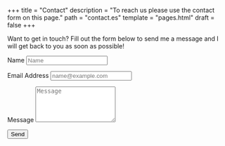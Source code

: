 +++
title = "Contact"
description = "To reach us please use the contact form on this page."
path = "contact.es"
template = "pages.html"
draft = false
+++

<p>Want to get in touch? Fill out the form below to send me a message and I will get back to you as soon as possible!</p>
<form name="contact" method="POST">
  <p>
    <label for="name">Name</label>
    <input type="text" placeholder="Name" id="name" required data-validation-required-message="Please enter your name." />
  </p>
  <p>
    <label for="email">Email Address</label>
    <input type="email" placeholder="name@example.com" id="email" required data-validation-required-message="Please enter your email address." />
  </p>
  <p>
    <label for="message">Message</label>
    <textarea rows="5" placeholder="Message" id="message" required data-validation-required-message="Please enter a message."></textarea>
  </p>
  <div id="success"></div>
  <p>
    <button type="submit" id="sendMessageButton">Send</button>
  </p>
</form>
